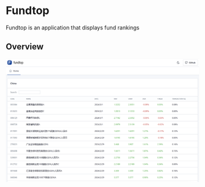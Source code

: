 # Fundtop

Fundtop is an application that displays fund rankings

## Overview
![QRcodehub](https://raw.githubusercontent.com/reggieqiao/fundtop/main/docs/assets/examples.png)